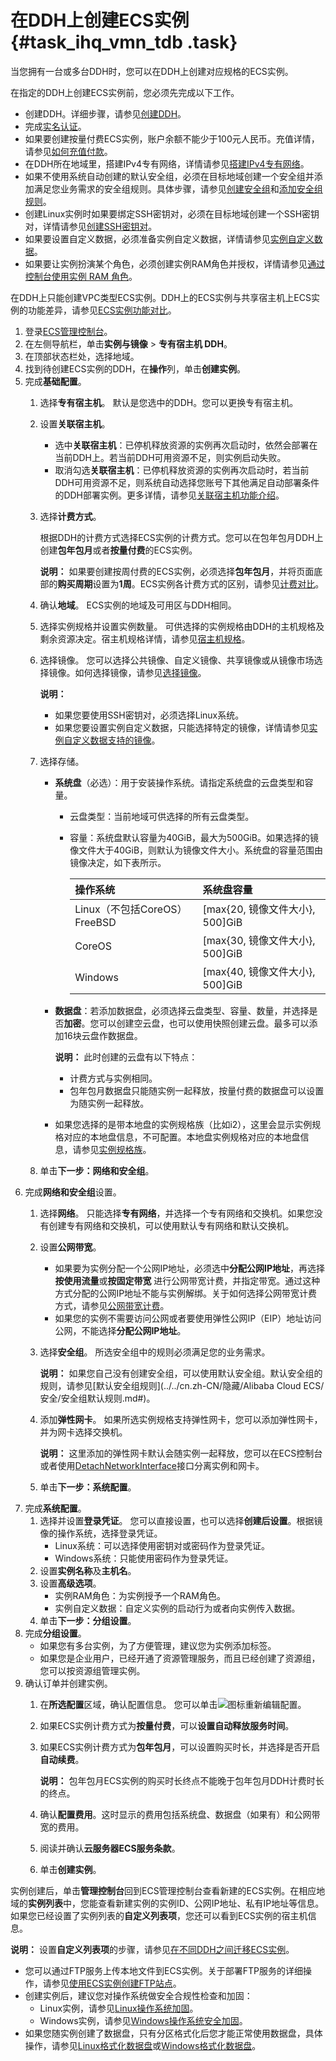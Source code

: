 # 在DDH上创建ECS实例 {#task_ihq_vmn_tdb .task}

当您拥有一台或多台DDH时，您可以在DDH上创建对应规格的ECS实例。

在指定的DDH上创建ECS实例前，您必须先完成以下工作。

-   创建DDH。详细步骤，请参见[创建DDH](cn.zh-CN/快速入门/创建DDH.md#)。
-   完成[实名认证](https://help.aliyun.com/document_detail/37183.html)。
-   如果要创建按量付费ECS实例，账户余额不能少于100元人民币。充值详情，请参见[如何充值付款](https://help.aliyun.com/document_detail/37107.html)。
-   在DDH所在地域里，搭建IPv4专有网络，详情请参见[搭建IPv4专有网络](../../cn.zh-CN/快速入门/搭建IPv4专有网络.md#)。
-   如果不使用系统自动创建的默认安全组，必须在目标地域创建一个安全组并添加满足您业务需求的安全组规则。具体步骤，请参见[创建安全组](../../cn.zh-CN/安全/安全组/创建安全组.md#)和[添加安全组规则](../../cn.zh-CN/安全/安全组/添加安全组规则.md#)。
-   创建Linux实例时如果要绑定SSH密钥对，必须在目标地域创建一个SSH密钥对，详情请参见[创建SSH密钥对](../../cn.zh-CN/安全/SSH密钥对/使用SSH密钥对.md#)。
-   如果要设置自定义数据，必须准备实例自定义数据，详情请参见[实例自定义数据](../../cn.zh-CN/实例/管理实例/使用实例自定义数据/生成实例自定义数据.md#)。
-   如果要让实例扮演某个角色，必须创建实例RAM角色并授权，详情请参见[通过控制台使用实例 RAM 角色](../../cn.zh-CN/安全/实例RAM角色/授予实例RAM角色.md#)。

在DDH上只能创建VPC类型ECS实例。DDH上的ECS实例与共享宿主机上ECS实例的功能差异，请参见[ECS实例功能对比](../cn.zh-CN/产品简介/ECS实例功能对比.md#)。

1.  登录[ECS管理控制台](https://ecs.console.aliyun.com)。
2.  在左侧导航栏，单击**实例与镜像** \> **专有宿主机 DDH**。
3.  在顶部状态栏处，选择地域。
4.  找到待创建ECS实例的DDH，在**操作**列，单击**创建实例**。
5.  完成**基础配置**。 
    1.  选择**专有宿主机**。 默认是您选中的DDH。您可以更换专有宿主机。
    2.  设置**关联宿主机**。 
        -   选中**关联宿主机**：已停机释放资源的实例再次启动时，依然会部署在当前DDH上。若当前DDH可用资源不足，则实例启动失败。
        -   取消勾选**关联宿主机**：已停机释放资源的实例再次启动时，若当前DDH可用资源不足，则系统自动选择您账号下其他满足自动部署条件的DDH部署实例。更多详情，请参见[关联宿主机功能介绍](../cn.zh-CN/产品简介/功能特性.md#)。
    3.  选择**计费方式**。 

        根据DDH的计费方式选择ECS实例的计费方式。您可以在包年包月DDH上创建**包年包月**或者**按量付费**的ECS实例。

        **说明：** 如果要创建按周付费的ECS实例，必须选择**包年包月**，并将页面底部的**购买周期**设置为**1周**。ECS实例各计费方式的区别，请参见[计费对比](../../cn.zh-CN/产品定价/计费对比.md#)。

    4.  确认**地域**。 ECS实例的地域及可用区与DDH相同。
    5.  选择实例规格并设置实例数量。 可供选择的实例规格由DDH的主机规格及剩余资源决定。宿主机规格详情，请参见[宿主机规格](../cn.zh-CN/产品简介/宿主机规格.md#)。
    6.  选择镜像。 您可以选择公共镜像、自定义镜像、共享镜像或从镜像市场选择镜像。如何选择镜像，请参见[选择镜像](../../cn.zh-CN/镜像/选择镜像.md#)。

        **说明：** 

        -   如果您要使用SSH密钥对，必须选择Linux系统。
        -   如果您要设置实例自定义数据，只能选择特定的镜像，详情请参见[实例自定义数据支持的镜像](../../cn.zh-CN/实例/管理实例/使用实例自定义数据/管理实例自定义数据.md#table_0bf_wfu_6ny)。
    7.  选择存储。 
        -   **系统盘**（必选）：用于安装操作系统。请指定系统盘的云盘类型和容量。
            -   云盘类型：当前地域可供选择的所有云盘类型。
            -   容量：系统盘默认容量为40GiB，最大为500GiB。如果选择的镜像文件大于40GiB，则默认为镜像文件大小。系统盘的容量范围由镜像决定，如下表所示。

                |操作系统|系统盘容量|
                |:---|:----|
                |Linux（不包括CoreOS）FreeBSD|\[max\{20, 镜像文件大小\}, 500\]GiB|
                |CoreOS|\[max\{30, 镜像文件大小\}, 500\]GiB|
                |Windows|\[max\{40, 镜像文件大小\}, 500\]GiB|

        -   **数据盘**：若添加数据盘，必须选择云盘类型、容量、数量，并选择是否**加密**。您可以创建空云盘，也可以使用快照创建云盘。最多可以添加16块云盘作数据盘。

            **说明：** 此时创建的云盘有以下特点：

            -   计费方式与实例相同。
            -   包年包月数据盘只能随实例一起释放，按量付费的数据盘可以设置为随实例一起释放。
        -   如果您选择的是带本地盘的实例规格族（比如i2），这里会显示实例规格对应的本地盘信息，不可配置。本地盘实例规格对应的本地盘信息，请参见[实例规格族](../../cn.zh-CN/实例/实例规格族.md#)。
    8.  单击**下一步：网络和安全组**。
6.  完成**网络和安全组**设置。 
    1.  选择**网络**。 只能选择**专有网络**，并选择一个专有网络和交换机。如果您没有创建专有网络和交换机，可以使用默认专有网络和默认交换机。
    2.  设置**公网带宽**。 
        -   如果要为实例分配一个公网IP地址，必须选中**分配公网IP地址**，再选择**按使用流量**或**按固定带宽** 进行公网带宽计费，并指定带宽。通过这种方式分配的公网IP地址不能与实例解绑。关于如何选择公网带宽计费方式，请参见[公网带宽计费](../../cn.zh-CN/产品定价/公网带宽计费.md#)。
        -   如果您的实例不需要访问公网或者要使用弹性公网IP（EIP）地址访问公网，不能选择**分配公网IP地址**。
    3.  选择**安全组**。 所选安全组中的规则必须满足您的业务需求。

        **说明：** 如果您自己没有创建安全组，可以使用默认安全组。默认安全组的规则，请参见[默认安全组规则](../../cn.zh-CN/隐藏/Alibaba Cloud ECS/安全/安全组默认规则.md#)。

    4.  添加**弹性网卡**。 如果所选实例规格支持弹性网卡，您可以添加弹性网卡，并为网卡选择交换机。

        **说明：** 这里添加的弹性网卡默认会随实例一起释放，您可以在ECS控制台或者使用[DetachNetworkInterface](../../cn.zh-CN/API参考/弹性网卡/DetachNetworkInterface.md#)接口分离实例和网卡。

    5.  单击**下一步：系统配置**。
7.  完成**系统配置**。 
    1.  选择并设置**登录凭证**。 您可以直接设置，也可以选择**创建后设置**。根据镜像的操作系统，选择登录凭证。
        -   Linux系统：可以选择使用密钥对或密码作为登录凭证。
        -   Windows系统：只能使用密码作为登录凭证。
    2.  设置**实例名称**及**主机名**。
    3.  设置**高级选项**。 
        -   实例RAM角色：为实例授予一个RAM角色。
        -   实例自定义数据：自定义实例的启动行为或者向实例传入数据。
    4.  单击**下一步：分组设置**。
8.  完成**分组设置**。 
    -   如果您有多台实例，为了方便管理，建议您为实例添加标签。
    -   如果您是企业用户，已经开通了资源管理服务，而且已经创建了资源组，您可以按资源组管理实例。
9.  确认订单并创建实例。 
    1.  在**所选配置**区域，确认配置信息。 您可以单击![](http://static-aliyun-doc.oss-cn-hangzhou.aliyuncs.com/assets/img/6630/15674952961347_zh-CN.png)图标重新编辑配置。
    2.  如果ECS实例计费方式为**按量付费**，可以**设置自动释放服务时间**。
    3.  如果ECS实例计费方式为**包年包月**，可以设置购买时长，并选择是否开启**自动续费**。 

        **说明：** 包年包月ECS实例的购买时长终点不能晚于包年包月DDH计费时长的终点。

    4.  确认**配置费用**。这时显示的费用包括系统盘、数据盘（如果有）和公网带宽的费用。
    5.  阅读并确认**云服务器ECS服务条款**。
    6.  单击**创建实例**。

实例创建后，单击**管理控制台**回到ECS管理控制台查看新建的ECS实例。在相应地域的**实例列表**中，您能查看新建实例的实例ID、公网IP地址、私有IP地址等信息。如果您已经设置了实例列表的**自定义列表项**，您还可以看到ECS实例的宿主机信息。

**说明：** 设置**自定义列表项**的步骤，请参见[在不同DDH之间迁移ECS实例](../cn.zh-CN/用户指南/在不同DDH之间迁移ECS实例.md#)。

-   您可以通过FTP服务上传本地文件到ECS实例。关于部署FTP服务的详细操作，请参见[使用ECS实例创建FTP站点](../../cn.zh-CN/建站教程/搭建FTP站点/Windows实例搭建FTP站点.md#)。
-   创建实例后，建议您对操作系统做安全合规性检查和加固：
    -   Linux实例，请参见[Linux操作系统加固](https://help.aliyun.com/document_detail/49809.html)。
    -   Windows实例，请参见[Windows操作系统安全加固](https://help.aliyun.com/document_detail/49781.html)。
-   如果您随实例创建了数据盘，只有分区格式化后您才能正常使用数据盘，具体操作，请参见[Linux格式化数据盘](../../cn.zh-CN/个人版快速入门/格式化数据盘/Linux格式化数据盘.md#)或[Windows格式化数据盘](../../cn.zh-CN/个人版快速入门/格式化数据盘/Windows格式化数据盘.md#)。

